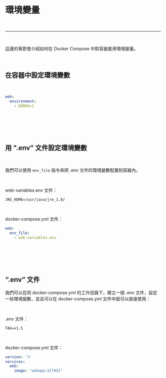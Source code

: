 # 環境變量

<br>

---

<br>

這邊的章節會介紹如何在 Docker Compose 中對容器套用環境變量。

<br>

## 在容器中設定環境變數

<br>

```yml
web:
  environment:
    - DEBUG=1
```

<br>
<br>
<br>
<br>

## 用 ".env" 文件設定環境變數

<br>

我們可以使用 `env_file` 指令來把 .env 文件的環境變數配置到容器內。

<br>

web-variables.env 文件：

```
JRE_HOME=/usr/java/jre_1.8/
```

<br>

docker-compose.yml 文件：

```yml
web:
  env_file:
    - web-variables.env
```

<br>
<br>
<br>
<br>

## “.env” 文件

我們可以在同 docker-compose.yml 的工作目錄下，建立一個 .env 文件，設定一些環境變數，並且可以在 docker-compose.yml 文件中就可以直接使用：

<br>

.env 文件：

```
TAG=v1.5
```

<br>

docker-compose.yml 文件：

```yml
version: '3'
services:
  web:
    image: "webapp:${TAG}"
```
